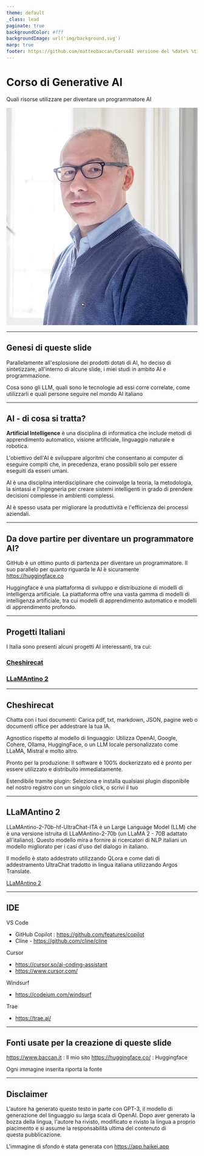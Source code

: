 ```yaml
---
theme: default
_class: lead
paginate: true
backgroundColor: #fff
backgroundImage: url('img/background.svg')
marp: true
footer: https://github.com/matteobaccan/CorsoAI versione del %date% %time%
---
```


# Corso di Generative AI

Quali risorse utilizzare per diventare un programmatore AI

![bg right](img/matteo-baccan.jpg)

<!-- _paginate: false -->
<!-- _footer: "" -->
<!-- style: "
img[alt~='center'] {
  display: block;
  margin: 0 auto;
}
h2 {
    color: #e50000;
    position: absolute;
    top: 30px;
}
h3 {
    color: #e50000;
}
" -->

---

## Genesi di queste slide

Parallelamente all'esplosione dei prodotti dotati di AI, ho deciso di sintetizzare, all'interno di alcune slide, i miei studi in ambito AI e programmazione.

Cosa sono gli LLM, quali sono le tecnologie ad essi corre correlate, come utilizzarli e quali persone seguire nel mondo AI italiano

---

## AI - di cosa si tratta?

__Artificial Intelligence__ è una disciplina di informatica che include metodi di apprendimento automatico, visione artificiale, linguaggio naturale e robotica.

L'obiettivo dell'AI è sviluppare algoritmi che consentano ai computer di eseguire compiti che, in precedenza, erano possibili solo per essere eseguiti da esseri umani.

AI è una disciplina interdisciplinare che coinvolge la teoria, la metodologia, la sintassi e l'ingegneria per creare sistemi intelligenti in grado di prendere decisioni complesse in ambienti complessi.

AI è spesso usata per migliorare la produttività e l'efficienza dei processi aziendali.

---

## Da dove partire per diventare un programmatore AI?

GitHub è un ottimo punto di partenza per diventare un programmatore. Il suo parallelo per quanto riguarda le AI è sicuramente https://huggingface.co

Huggingface è una piattaforma di sviluppo e distribuzione di modelli di intelligenza artificiale. La piattaforma offre una vasta gamma di modelli di intelligenza artificiale, tra cui modelli di apprendimento automatico e modelli di apprendimento profondo.

---

## Progetti Italiani

I Italia sono presenti alcuni progetti AI interessanti, tra cui:

### [Cheshirecat](https://cheshirecat.ai/)
### [LLaMAntino 2](https://huggingface.co/swap-uniba/LLaMAntino-2-70b-hf-UltraChat-ITA)

---

## Cheshirecat

Chatta con i tuoi documenti: Carica pdf, txt, markdown, JSON, pagine web o documenti office per addestrare la tua IA.

Agnostico rispetto al modello di linguaggio: Utilizza OpenAI, Google, Cohere, Ollama, HuggingFace, o un LLM locale personalizzato come LLaMA, Mistral e molto altro.

Pronto per la produzione: Il software è 100% dockerizzato ed è pronto per essere utilizzato e distribuito immediatamente.

Estendibile tramite plugin: Seleziona e installa qualsiasi plugin disponibile nel nostro registro con un singolo click, o scrivi il tuo

---

## LLaMAntino 2

LLaMAntino-2-70b-hf-UltraChat-ITA è un Large Language Model (LLM) che è una versione istruita di LLaMAntino-2-70b (un LLaMA 2 - 70B adattato all'italiano). Questo modello mira a fornire ai ricercatori di NLP italiani un modello migliorato per i casi d'uso del dialogo in italiano.

Il modello è stato addestrato utilizzando QLora e come dati di addestramento UltraChat tradotto in lingua italiana utilizzando Argos Translate. 

[LLaMAntino 2](https://huggingface.co/swap-uniba/LLaMAntino-2-70b-hf-UltraChat-ITA)

---

## IDE

VS Code
- GitHub Copilot  : https://github.com/features/copilot
- Cline - https://github.com/cline/cline

Cursor
- https://cursor.so/ai-coding-assistant
- https://www.cursor.com/

Windsurf
- https://codeium.com/windsurf

Trae
- https://trae.ai/




---

## Fonti usate per la creazione di queste slide

<https://www.baccan.it> : Il mio sito
<https://huggingface.co/> : Huggingface

Ogni immagine inserita riporta la fonte

---

## Disclaimer

L'autore ha generato questo testo in parte con GPT-3, il modello di generazione del linguaggio su larga scala di OpenAI. Dopo aver generato la bozza della lingua, l'autore ha rivisto, modificato e rivisto la lingua a proprio piacimento e si assume la responsabilità ultima del contenuto di questa pubblicazione.

L'immagine di sfondo è stata generata con <https://app.haikei.app>
